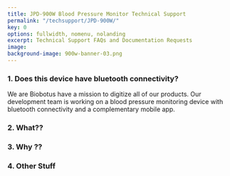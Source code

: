 ```yaml
---
title: JPD-900W Blood Pressure Monitor Technical Support
permalink: "/techsupport/JPD-900W/"
key: 0
options: fullwidth, nomenu, nolanding
excerpt: Technical Support FAQs and Documentation Requests
image: 
background-image: 900w-banner-03.png
---
```

### 1. Does this device have bluetooth connectivity?
We are Biobotus have a mission to digitize all of our products.  Our development team is working on a blood pressure monitoring device with bluetooth connectivity and a complementary mobile app.

### 2. What??
### 3. Why ??
### 4. Other Stuff

